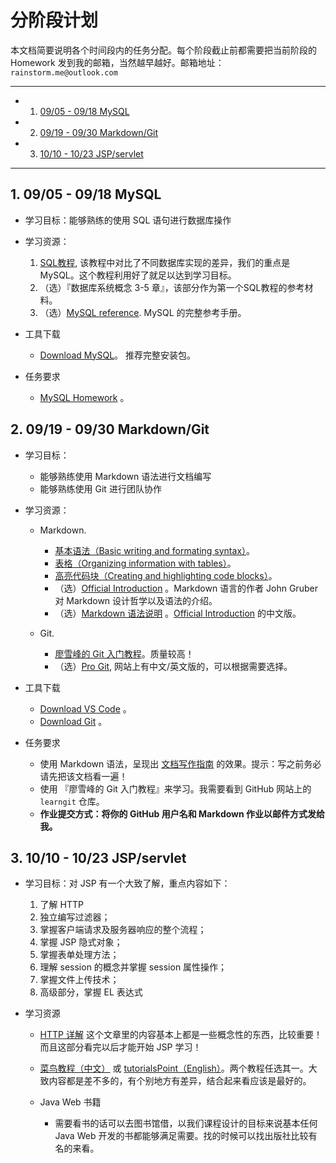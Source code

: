 # 分阶段计划

本文档简要说明各个时间段内的任务分配。每个阶段截止前都需要把当前阶段的 Homework 发到我的邮箱，当然越早越好。邮箱地址： `rainstorm.me@outlook.com`

---

<!-- vscode-markdown-toc -->
* 1. [09/05 - 09/18 MySQL](#MySQL-0)
* 2. [09/19 - 09/30 Markdown/Git](#MarkdownGit-1)
* 3. [10/10 - 10/23 JSP/servlet](#JSPservlet-2)

<!-- /vscode-markdown-toc -->

---

##  1. <a name='MySQL-0'></a>09/05 - 09/18 MySQL

-   学习目标：能够熟练的使用 SQL 语句进行数据库操作

-   学习资源：

    1.  [SQL教程](http://www.w3school.com.cn/sql/index.asp), 该教程中对比了不同数据库实现的差异，我们的重点是 MySQL。这个教程利用好了就足以达到学习目标。
    2. （选）『数据库系统概念 3-5 章』，该部分作为第一个SQL教程的参考材料。
    3. （选）[MySQL reference](http://dev.MySQL.com/doc/refman/5.7/en/). MySQL 的完整参考手册。

- 工具下载
    - [Download MySQL](http://dev.mysql.com/downloads/installer/)。 推荐完整安装包。

- 任务要求
    - [MySQL Homework](https://pan.baidu.com/s/1gf7Ghz1#path=%252FHomeworks%252FMySQL) 。


##  2. <a name='MarkdownGit-1'></a>09/19 - 09/30 Markdown/Git

- 学习目标：
    - 能够熟练使用 Markdown 语法进行文档编写
    - 能够熟练使用 Git 进行团队协作

- 学习资源：
    - Markdown.
        - [基本语法（Basic writing and formating syntax）](https://help.github.com/articles/basic-writing-and-formatting-syntax/)。
        - [表格（Organizing information with tables）](https://help.github.com/articles/organizing-information-with-tables/)。
        - [高亮代码块（Creating and highlighting code blocks）](https://help.github.com/articles/creating-and-highlighting-code-blocks/)。
        - （选）[Official Introduction](http://daringfireball.net/projects/markdown/) 。Markdown 语言的作者 John Gruber 对 Markdown 设计哲学以及语法的介绍。
        - （选）[Markdown 语法说明](http://wowubuntu.com/markdown/index.html) 。[Official Introduction](http://daringfireball.net/projects/markdown/) 的中文版。

    - Git.
        - [廖雪峰的 Git 入门教程](http://www.liaoxuefeng.com/wiki/0013739516305929606dd18361248578c67b8067c8c017b000)。质量较高！
        - （选）[Pro Git](https://git-scm.com/book/en/v2), 网站上有中文/英文版的，可以根据需要选择。

- 工具下载
    - [Download VS Code](https://code.visualstudio.com/Download) 。
    - [Download Git](https://git-scm.com/downloads) 。

- 任务要求
    - 使用 Markdown 语法，呈现出 [文档写作指南](https://github.com/c-rainstorm/OnlineShoppingSystem-Documents/blob/master/%E6%96%87%E6%A1%A3%E5%86%99%E4%BD%9C%E6%8C%87%E5%8D%97.md) 的效果。提示：写之前务必请先把该文档看一遍！
    - 使用 『廖雪峰的 Git 入门教程』来学习。我需要看到 GitHub 网站上的 `learngit` 仓库。
    - **作业提交方式：将你的 GitHub 用户名和 Markdown 作业以邮件方式发给我。**


##  3. <a name='JSPservlet-2'></a>10/10 - 10/23 JSP/servlet

- 学习目标：对 JSP 有一个大致了解，重点内容如下：
    1.  了解 HTTP
    1.  独立编写过滤器；
    1.  掌握客户端请求及服务器响应的整个流程；
    1.  掌握 JSP 隐式对象；
    1.  掌握表单处理方法；
    1.  理解 session 的概念并掌握 session 属性操作；
    1.  掌握文件上传技术；
    1.  高级部分，掌握 EL 表达式

- 学习资源

    - [HTTP 详解](http://www.cnblogs.com/TankXiao/archive/2012/02/13/2342672.html) 这个文章里的内容基本上都是一些概念性的东西，比较重要！而且这部分看完以后才能开始 JSP 学习！

    - [菜鸟教程（中文）](http://www.runoob.com/jsp/jsp-tutorial.html) 或 [tutorialsPoint（English）](http://www.tutorialspoint.com/jsp/index.htm)。两个教程任选其一。大致内容都是差不多的，有个别地方有差异，结合起来看应该是最好的。

    - Java Web 书籍
        - 需要看书的话可以去图书馆借，以我们课程设计的目标来说基本任何 Java Web 开发的书都能够满足需要。找的时候可以找出版社比较有名的来看。